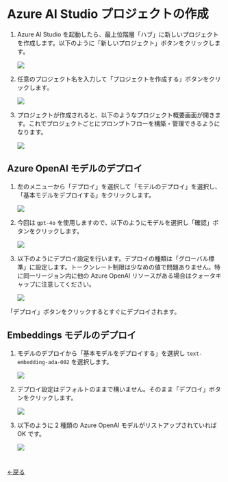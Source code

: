 # Azure AI Studio プロジェクトの作成
1. Azure AI Studio を起動したら、最上位階層「ハブ」に新しいプロジェクトを作成します。以下のように「新しいプロジェクト」ボタンをクリックします。

    ![](images/2_001.png)

1. 任意のプロジェクト名を入力して「プロジェクトを作成する」ボタンをクリックします。

    ![](images/2_002.png)

1. プロジェクトが作成されると、以下のようなプロジェクト概要画面が開きます。これでプロジェクトごとにプロンプトフローを構築・管理できるようになります。

    ![](images/2_003.png)

## Azure OpenAI モデルのデプロイ
1. 左のメニューから「デプロイ」を選択して「モデルのデプロイ」を選択し、「基本モデルをデプロイする」をクリックします。

    ![](images/2_004.png)

1. 今回は `gpt-4o` を使用しますので、以下のようにモデルを選択し「確認」ボタンをクリックします。

    ![](images/2_005.png)

1.  以下のようにデプロイ設定を行います。デプロイの種類は「グローバル標準」に設定します。トークンレート制限は少なめの値で問題ありません。特に同一リージョン内に他の Azure OpenAI リソースがある場合はクォータキャップに注意してください。

    ![](images/2_006.png)

「デプロイ」ボタンをクリックするとすぐにデプロイされます。

## Embeddings モデルのデプロイ
1. モデルのデプロイから「基本モデルをデプロイする」を選択し `text-embedding-ada-002` を選択します。

    ![](images/2_007.png)

1. デプロイ設定はデフォルトのままで構いません。そのまま「デプロイ」ボタンをクリックします。

    ![](images/2_008.png)

1. 以下のように 2 種類の Azure OpenAI モデルがリストアップされていれば OK です。

    ![](images/2_009.png)

#
[←戻る](./README.md)